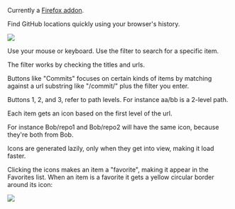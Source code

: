 Currently a [Firefox addon](https://addons.mozilla.org/en-US/firefox/addon/githop/).

Find GitHub locations quickly using your browser's history.

![](https://i.imgur.com/TtLpnmB.jpg)

Use your mouse or keyboard. Use the filter to search for a specific item.

The filter works by checking the titles and urls.

Buttons like "Commits" focuses on certain kinds of items by matching against a url substring like "/commit/" plus the filter you enter.

Buttons 1, 2, and 3, refer to path levels. 
For instance aa/bb is a 2-level path.

Each item gets an icon based on the first level of the url.

For instance Bob/repo1 and Bob/repo2 will have the same icon,
because they're both from Bob.

Icons are generated lazily, only when they get into view,
making it load faster.

Clicking the icons makes an item a "favorite", making it appear in the Favorites list. When an item is a favorite it gets a yellow circular border around its icon:

![](https://i.imgur.com/OQnZUAQ.jpg)